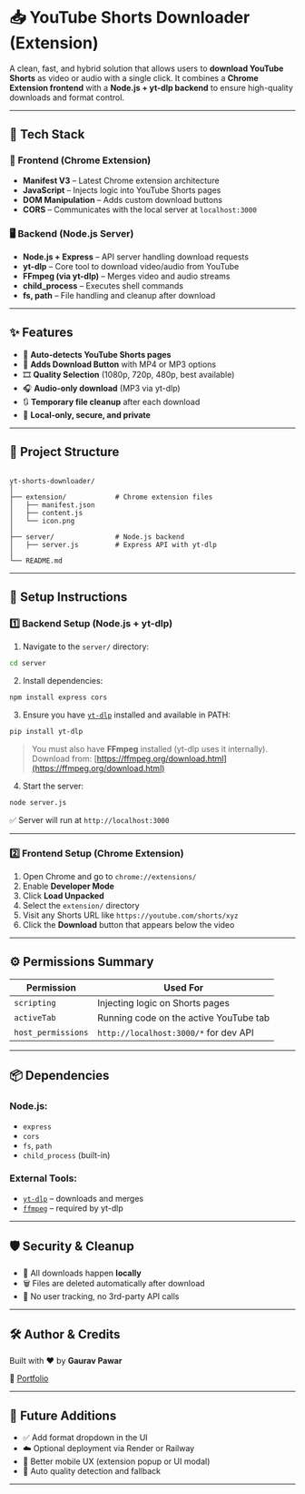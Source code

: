 # 📥 YouTube Shorts Downloader (Extension)

A clean, fast, and hybrid solution that allows users to **download YouTube Shorts** as video or audio with a single click. It combines a **Chrome Extension frontend** with a **Node.js + yt-dlp backend** to ensure high-quality downloads and format control.

---

## 🔧 Tech Stack

### 🧩 Frontend (Chrome Extension)
- **Manifest V3** – Latest Chrome extension architecture
- **JavaScript** – Injects logic into YouTube Shorts pages
- **DOM Manipulation** – Adds custom download buttons
- **CORS** – Communicates with the local server at `localhost:3000`

### 🖥 Backend (Node.js Server)
- **Node.js + Express** – API server handling download requests
- **yt-dlp** – Core tool to download video/audio from YouTube
- **FFmpeg (via yt-dlp)** – Merges video and audio streams
- **child_process** – Executes shell commands
- **fs, path** – File handling and cleanup after download

---

## ✨ Features

- 🎯 **Auto-detects YouTube Shorts pages**
- 🔘 **Adds Download Button** with MP4 or MP3 options
- 🎞️ **Quality Selection** (1080p, 720p, 480p, best available)
- 🎧 **Audio-only download** (MP3 via yt-dlp)
- 🔃 **Temporary file cleanup** after each download
- 🧠 **Local-only, secure, and private**

---

## 🧱 Project Structure

```

yt-shorts-downloader/
│
├── extension/            # Chrome extension files
│   ├── manifest.json
│   ├── content.js
│   └── icon.png
│
├── server/               # Node.js backend
│   ├── server.js         # Express API with yt-dlp
│
└── README.md

````

---

## 🚀 Setup Instructions

### 1️⃣ Backend Setup (Node.js + yt-dlp)

1. Navigate to the `server/` directory:

```bash
cd server
````

2. Install dependencies:

```bash
npm install express cors
```

3. Ensure you have [`yt-dlp`](https://github.com/yt-dlp/yt-dlp) installed and available in PATH:

```bash
pip install yt-dlp
```

> You must also have **FFmpeg** installed (yt-dlp uses it internally).
> Download from: [https://ffmpeg.org/download.html](https://ffmpeg.org/download.html)

4. Start the server:

```bash
node server.js
```

✅ Server will run at `http://localhost:3000`

---

### 2️⃣ Frontend Setup (Chrome Extension)

1. Open Chrome and go to `chrome://extensions/`
2. Enable **Developer Mode**
3. Click **Load Unpacked**
4. Select the `extension/` directory
5. Visit any Shorts URL like `https://youtube.com/shorts/xyz`
6. Click the **Download** button that appears below the video

---

## ⚙️ Permissions Summary

| Permission         | Used For                               |
| ------------------ | -------------------------------------- |
| `scripting`        | Injecting logic on Shorts pages        |
| `activeTab`        | Running code on the active YouTube tab |
| `host_permissions` | `http://localhost:3000/*` for dev API  |

---

## 📦 Dependencies

### Node.js:

* `express`
* `cors`
* `fs`, `path`
* `child_process` (built-in)

### External Tools:

* [`yt-dlp`](https://github.com/yt-dlp/yt-dlp) – downloads and merges
* [`ffmpeg`](https://ffmpeg.org/) – required by yt-dlp

---

## 🛡️ Security & Cleanup

* 🔐 All downloads happen **locally**
* 🗑️ Files are deleted automatically after download
* 🚫 No user tracking, no 3rd-party API calls

---

## 🛠️ Author & Credits

Built with ❤️ by **Gaurav Pawar**

🔗 [Portfolio](https://gauravpawar.netlify.app)

---

## 🧠 Future Additions

* ✅ Add format dropdown in the UI
* ☁️ Optional deployment via Render or Railway
* 📱 Better mobile UX (extension popup or UI modal)
* 🧩 Auto quality detection and fallback

---